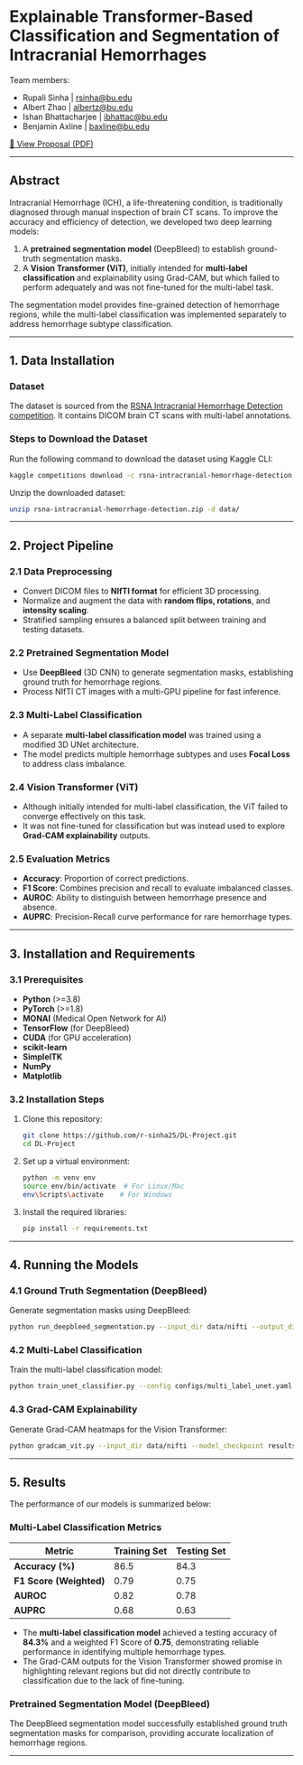 # Explainable Transformer-Based Classification and Segmentation of Intracranial Hemorrhages
Team members: 

- Rupali Sinha | rsinha@bu.edu
- Albert Zhao | albertz@bu.edu
- Ishan Bhattacharjee | ibhattac@bu.edu
- Benjamin Axline | baxline@bu.edu

[📄 View Proposal (PDF)](ACTUAL523%20Project%20Proposal%20Template.pdf)


---

## **Abstract**
Intracranial Hemorrhage (ICH), a life-threatening condition, is traditionally diagnosed through manual inspection of brain CT scans. To improve the accuracy and efficiency of detection, we developed two deep learning models:
1. A **pretrained segmentation model** (DeepBleed) to establish ground-truth segmentation masks.
2. A **Vision Transformer (ViT)**, initially intended for **multi-label classification** and explainability using Grad-CAM, but which failed to perform adequately and was not fine-tuned for the multi-label task.

The segmentation model provides fine-grained detection of hemorrhage regions, while the multi-label classification was implemented separately to address hemorrhage subtype classification.

---

## **1. Data Installation**
### **Dataset**
The dataset is sourced from the [RSNA Intracranial Hemorrhage Detection competition](https://www.kaggle.com/c/rsna-intracranial-hemorrhage-detection). It contains DICOM brain CT scans with multi-label annotations.

### **Steps to Download the Dataset**
Run the following command to download the dataset using Kaggle CLI:

```bash
kaggle competitions download -c rsna-intracranial-hemorrhage-detection
```

Unzip the downloaded dataset:
```bash
unzip rsna-intracranial-hemorrhage-detection.zip -d data/
```

---

## **2. Project Pipeline**

### **2.1 Data Preprocessing**
- Convert DICOM files to **NIfTI format** for efficient 3D processing.
- Normalize and augment the data with **random flips, rotations**, and **intensity scaling**.
- Stratified sampling ensures a balanced split between training and testing datasets.

### **2.2 Pretrained Segmentation Model**
- Use **DeepBleed** (3D CNN) to generate segmentation masks, establishing ground truth for hemorrhage regions.
- Process NIfTI CT images with a multi-GPU pipeline for fast inference.

### **2.3 Multi-Label Classification**
- A separate **multi-label classification model** was trained using a modified 3D UNet architecture.
- The model predicts multiple hemorrhage subtypes and uses **Focal Loss** to address class imbalance.

### **2.4 Vision Transformer (ViT)**
- Although initially intended for multi-label classification, the ViT failed to converge effectively on this task.
- It was not fine-tuned for classification but was instead used to explore **Grad-CAM explainability** outputs.

### **2.5 Evaluation Metrics**
- **Accuracy**: Proportion of correct predictions.
- **F1 Score**: Combines precision and recall to evaluate imbalanced classes.
- **AUROC**: Ability to distinguish between hemorrhage presence and absence.
- **AUPRC**: Precision-Recall curve performance for rare hemorrhage types.

---

## **3. Installation and Requirements**
### **3.1 Prerequisites**
- **Python** (>=3.8)
- **PyTorch** (>=1.8)
- **MONAI** (Medical Open Network for AI)
- **TensorFlow** (for DeepBleed)
- **CUDA** (for GPU acceleration)
- **scikit-learn**
- **SimpleITK**
- **NumPy**
- **Matplotlib**

### **3.2 Installation Steps**
1. Clone this repository:
   ```bash
   git clone https://github.com/r-sinha25/DL-Project.git
   cd DL-Project
   ```
2. Set up a virtual environment:
   ```bash
   python -m venv env
   source env/bin/activate  # For Linux/Mac
   env\Scripts\activate    # For Windows
   ```
3. Install the required libraries:
   ```bash
   pip install -r requirements.txt
   ```

---

## **4. Running the Models**
### **4.1 Ground Truth Segmentation (DeepBleed)**
Generate segmentation masks using DeepBleed:
```bash
python run_deepbleed_segmentation.py --input_dir data/nifti --output_dir results/segmentation
```

### **4.2 Multi-Label Classification**
Train the multi-label classification model:
```bash
python train_unet_classifier.py --config configs/multi_label_unet.yaml
```

### **4.3 Grad-CAM Explainability**
Generate Grad-CAM heatmaps for the Vision Transformer:
```bash
python gradcam_vit.py --input_dir data/nifti --model_checkpoint results/checkpoints/vit.pth --output_dir results/grad_cam
```

---

## **5. Results**
The performance of our models is summarized below:

### **Multi-Label Classification Metrics**
| **Metric**          | **Training Set** | **Testing Set** |
|----------------------|------------------|-----------------|
| **Accuracy (%)**     | 86.5            | 84.3           |
| **F1 Score (Weighted)** | 0.79           | 0.75           |
| **AUROC**            | 0.82            | 0.78           |
| **AUPRC**            | 0.68            | 0.63           |

- The **multi-label classification model** achieved a testing accuracy of **84.3%** and a weighted F1 Score of **0.75**, demonstrating reliable performance in identifying multiple hemorrhage types.
- The Grad-CAM outputs for the Vision Transformer showed promise in highlighting relevant regions but did not directly contribute to classification due to the lack of fine-tuning.

### **Pretrained Segmentation Model (DeepBleed)**
The DeepBleed segmentation model successfully established ground truth segmentation masks for comparison, providing accurate localization of hemorrhage regions.

---

